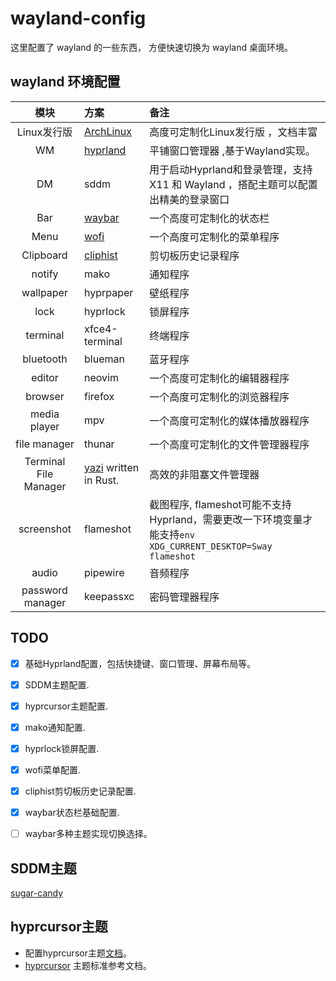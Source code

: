 # wayland-config

这里配置了 wayland 的一些东西， 方便快速切换为 wayland 桌面环境。

## wayland 环境配置

| 模块 | 方案 |  备注   |
| :----: | :----- | :----- |
| Linux发行版 |  [ArchLinux](https://archlinux.org/) | 高度可定制化Linux发行版 ，文档丰富 |
|   WM   |      [hyprland](https://wiki.hyprland.org/) |  平铺窗口管理器 ,基于Wayland实现。|
|   DM   |   sddm |   用于启动Hyprland和登录管理，支持X11 和 Wayland ，搭配主题可以配置出精美的登录窗口 |
|  Bar   |  [waybar](https://github.com/Alexays/Waybar/wiki)  |   一个高度可定制化的状态栏   |
|  Menu  | [wofi](https://hg.sr.ht/~scoopta/wofi) |  一个高度可定制化的菜单程序   |
| Clipboard | [cliphist](https://github.com/sentriz/cliphist)  |  剪切板历史记录程序   |
| notify |  mako |  通知程序   |
| wallpaper| hyprpaper |  壁纸程序   |
|  lock |  hyprlock |  锁屏程序   |
|  terminal | xfce4-terminal  |  终端程序   |
| bluetooth |  blueman |  蓝牙程序   |
|  editor |  neovim |  一个高度可定制化的编辑器程序   |
|  browser |  firefox |  一个高度可定制化的浏览器程序   |
|  media player |  mpv |  一个高度可定制化的媒体播放器程序   |
|  file manager |  thunar |  一个高度可定制化的文件管理器程序   |
|Terminal File Manager|[yazi](https://github.com/sxyazi/yazi) written in Rust.| 高效的非阻塞文件管理器 |
|  screenshot |  flameshot |  截图程序, flameshot可能不支持Hyprland，需要更改一下环境变量才能支持`env XDG_CURRENT_DESKTOP=Sway flameshot`   |
|  audio |  pipewire |  音频程序   |
|  password manager |  keepassxc |  密码管理器程序   |


## TODO
- [x] 基础Hyprland配置，包括快捷键、窗口管理、屏幕布局等。
- [x] SDDM主题配置.
- [x] hyprcursor主题配置.
- [x] mako通知配置.
- [x]  hyprlock锁屏配置.
- [x]  wofi菜单配置.
- [x]  cliphist剪切板历史记录配置.   
- [x]  waybar状态栏基础配置.
- [ ] waybar多种主题实现切换选择。


## SDDM主题

[sugar-candy](https://github.com/ToppDev/sddm-sugar-candy)


## hyprcursor主题

- 配置hyprcursor主题[文档](https://wiki.hyprland.org/Hypr-Ecosystem/hyprcursor/)。
- [hyprcursor](https://standards.hyprland.org/hyprcursor/) 主题标准参考文档。

